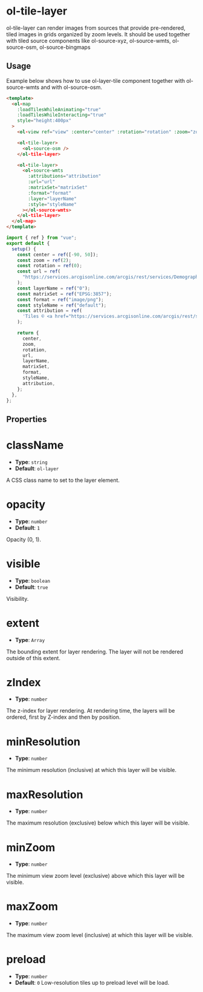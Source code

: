 # ol-tile-layer

ol-tile-layer can render images from sources that provide pre-rendered, tiled images in grids organized by zoom levels. It should be used together with tiled source components like ol-source-xyz, ol-source-wmts, ol-source-osm, ol-source-bingmaps

<script setup>
import TileLayerDemo from "@demos/TileLayerDemo.vue"
</script>
<ClientOnly>
<TileLayerDemo />
</ClientOnly>

## Usage

Example below shows how to use ol-layer-tile component together with ol-source-wmts and with ol-source-osm.

```html
<template>
  <ol-map
    :loadTilesWhileAnimating="true"
    :loadTilesWhileInteracting="true"
    style="height:400px"
  >
    <ol-view ref="view" :center="center" :rotation="rotation" :zoom="zoom" />

    <ol-tile-layer>
      <ol-source-osm />
    </ol-tile-layer>

    <ol-tile-layer>
      <ol-source-wmts
        :attributions="attribution"
        :url="url"
        :matrixSet="matrixSet"
        :format="format"
        :layer="layerName"
        :style="styleName"
      ></ol-source-wmts>
    </ol-tile-layer>
  </ol-map>
</template>
```

```js
import { ref } from "vue";
export default {
  setup() {
    const center = ref([-90, 50]);
    const zoom = ref(2);
    const rotation = ref(0);
    const url = ref(
      "https://services.arcgisonline.com/arcgis/rest/services/Demographics/USA_Population_Density/MapServer/WMTS/"
    );
    const layerName = ref("0");
    const matrixSet = ref("EPSG:3857");
    const format = ref("image/png");
    const styleName = ref("default");
    const attribution = ref(
      'Tiles © <a href="https://services.arcgisonline.com/arcgis/rest/services/Demographics/USA_Population_Density/MapServer/">ArcGIS</a>'
    );

    return {
      center,
      zoom,
      rotation,
      url,
      layerName,
      matrixSet,
      format,
      styleName,
      attribution,
    };
  },
};
```

## Properties

# className

- **Type**: `string`
- **Default**: `ol-layer`

A CSS class name to set to the layer element.

# opacity

- **Type**: `number `
- **Default**: `1`

Opacity (0, 1).

# visible

- **Type**: `boolean  `
- **Default**: `true`

Visibility.

# extent

- **Type**: `Array`

The bounding extent for layer rendering. The layer will not be rendered outside of this extent.

# zIndex

- **Type**: `number`

The z-index for layer rendering. At rendering time, the layers will be ordered, first by Z-index and then by position.

# minResolution

- **Type**: `number`

The minimum resolution (inclusive) at which this layer will be visible.

# maxResolution

- **Type**: `number`

The maximum resolution (exclusive) below which this layer will be visible.

# minZoom

- **Type**: `number`

The minimum view zoom level (exclusive) above which this layer will be visible.

# maxZoom

- **Type**: `number`

The maximum view zoom level (inclusive) at which this layer will be visible.

# preload

- **Type**: `number`
- **Default**: `0`
  Low-resolution tiles up to preload level will be load.

